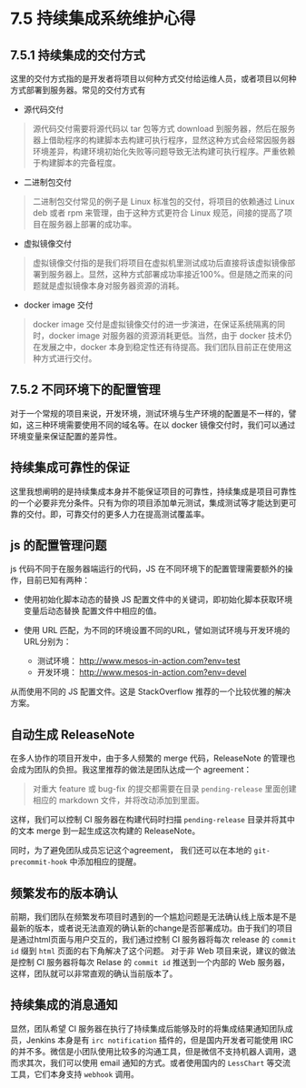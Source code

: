 # 7.5 持续集成系统维护心得

## 7.5.1 持续集成的交付方式

这里的交付方式指的是开发者将项目以何种方式交付给运维人员，或者项目以何种方式部署到服务器。常见的交付方式有

* 源代码交付
> 源代码交付需要将源代码以 tar 包等方式 download 到服务器，然后在服务器上借助程序的构建脚本去构建可执行程序，显然这种方式会经常因服务器环境差异，构建环境初始化失败等问题导致无法构建可执行程序。严重依赖于构建脚本的完备程度。
* 二进制包交付
> 二进制包交付常见的例子是 Linux 标准包的交付，将项目的依赖通过 Linux deb 或者 rpm 来管理，由于这种方式更符合 Linux 规范，间接的提高了项目在服务器上部署的成功率。
* 虚拟镜像交付
> 虚拟镜像交付指的是我们将项目在虚拟机里测试成功后直接将该虚拟镜像部署到服务器上。显然，这种方式部署成功率接近100%。但是随之而来的问题就是虚拟镜像本身对服务器资源的消耗。
* docker image 交付
> docker image 交付是虚拟镜像交付的进一步演进，在保证系统隔离的同时，docker image 对服务器的资源消耗更低。当然，由于 docker 技术仍在发展之中，docker 本身到稳定性还有待提高。我们团队目前正在使用这种方式进行交付。

## 7.5.2 不同环境下的配置管理

对于一个常规的项目来说，开发环境，测试环境与生产环境的配置是不一样的，譬如，这三种环境需要使用不同的域名等。在以 docker 镜像交付时，我们可以通过环境变量来保证配置的差异性。

## 持续集成可靠性的保证

这里我想阐明的是持续集成本身并不能保证项目的可靠性，持续集成是项目可靠性的一个必要非充分条件。只有为你的项目添加单元测试，集成测试等才能达到更可靠的交付。即，可靠交付的更多人力在提高测试覆盖率。

## js 的配置管理问题

js 代码不同于在服务器端运行的代码，JS 在不同环境下的配置管理需要额外的操作，目前已知有两种：

* 使用初始化脚本动态的替换 JS 配置文件中的关键词，即初始化脚本获取环境变量后动态替换 配置文件中相应的值。
* 使用 URL 匹配，为不同的环境设置不同的URL，譬如测试环境与开发环境的URL分别为：
 
  * 测试环境： http://www.mesos-in-action.com?env=test
  * 开发环境： http://www.mesos-in-action.com?env=devel

从而使用不同的 JS 配置文件。这是 StackOverflow 推荐的一个比较优雅的解决方案。

## 自动生成 ReleaseNote

在多人协作的项目开发中，由于多人频繁的 merge 代码，ReleaseNote 的管理也会成为团队的负担。我这里推荐的做法是团队达成一个 agreement：
>对重大 feature 或 bug-fix 的提交都需要在目录 `pending-release` 里面创建相应的 markdown 文件，并将改动添加到里面。

这样，我们可以控制 CI 服务器在构建代码时扫描 `pending-release` 目录并将其中的文本 merge 到一起生成这次构建的 ReleaseNote。

同时，为了避免团队成员忘记这个agreement， 我们还可以在本地的 `git-precommit-hook` 中添加相应的提醒。

## 频繁发布的版本确认

前期，我们团队在频繁发布项目时遇到的一个尴尬问题是无法确认线上版本是不是最新的版本，或者说无法直观的确认新的change是否部署成功。由于我们的项目是通过html页面与用户交互的，我们通过控制 CI 服务器将每次 release 的 `commit id` 缀到 `html` 页面的右下角解决了这个问题。 对于非 Web 项目来说，建议的做法是控制 CI 服务器将每次 Relase 的 `commit id` 推送到一个内部的 Web 服务器，这样，团队就可以非常直观的确认当前版本了。 


## 持续集成的消息通知

显然，团队希望 CI 服务器在执行了持续集成后能够及时的将集成结果通知团队成员，Jenkins 本身是有 `irc notification` 插件的，但是国内开发者可能使用 IRC 的并不多。微信是小团队使用比较多的沟通工具，但是微信不支持机器人调用，退而求其次，我们可以使用 email 通知的方式。或者使用国内的 `LessChart` 等交流工具，它们本身支持 `webhook` 调用。